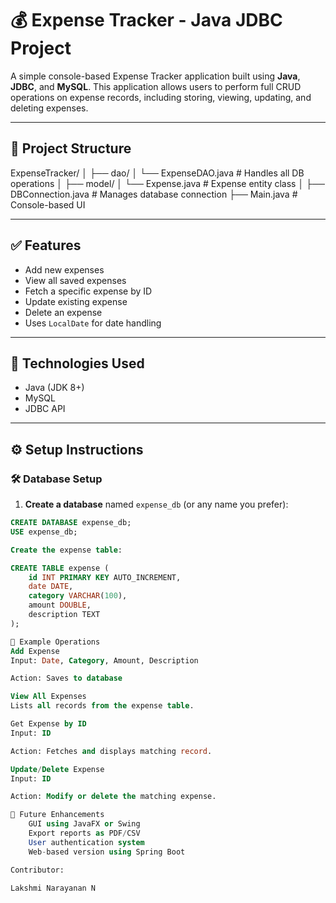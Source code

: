 # 💰 Expense Tracker - Java JDBC Project

A simple console-based Expense Tracker application built using **Java**, **JDBC**, and **MySQL**. This application allows users to perform full CRUD operations on expense records, including storing, viewing, updating, and deleting expenses.

---

## 📁 Project Structure

ExpenseTracker/
│
├── dao/
│ └── ExpenseDAO.java # Handles all DB operations
│
├── model/
│ └── Expense.java # Expense entity class
│
├── DBConnection.java # Manages database connection
├── Main.java # Console-based UI


---

## ✅ Features

- Add new expenses
- View all saved expenses
- Fetch a specific expense by ID
- Update existing expense
- Delete an expense
- Uses `LocalDate` for date handling

---

## 🔧 Technologies Used

- Java (JDK 8+)
- MySQL
- JDBC API

---

## ⚙️ Setup Instructions

### 🛠 Database Setup

1. **Create a database** named `expense_db` (or any name you prefer):

```sql
CREATE DATABASE expense_db;
USE expense_db;

Create the expense table:

CREATE TABLE expense (
    id INT PRIMARY KEY AUTO_INCREMENT,
    date DATE,
    category VARCHAR(100),
    amount DOUBLE,
    description TEXT
);

🧪 Example Operations
Add Expense
Input: Date, Category, Amount, Description

Action: Saves to database

View All Expenses
Lists all records from the expense table.

Get Expense by ID
Input: ID

Action: Fetches and displays matching record.

Update/Delete Expense
Input: ID

Action: Modify or delete the matching expense.

📌 Future Enhancements
    GUI using JavaFX or Swing
    Export reports as PDF/CSV
    User authentication system
    Web-based version using Spring Boot

Contributor:

Lakshmi Narayanan N
